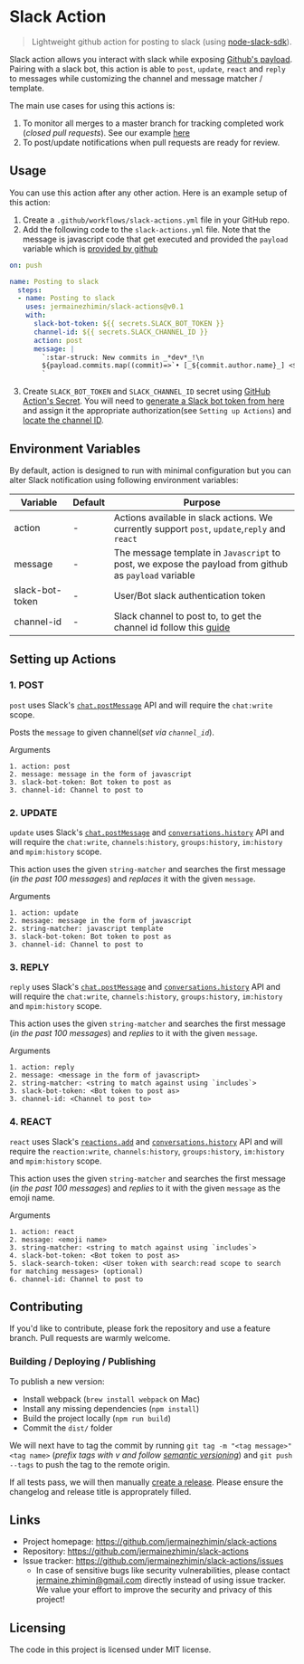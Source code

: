 # Slack Action
> Lightweight github action for posting to slack (using [node-slack-sdk](https://github.com/slackapi/node-slack-sdk)).

Slack action allows you interact with slack while exposing [Github's payload](https://developer.github.com/webhooks/event-payloads/). Pairing with a slack bot, this action is able to `post`, `update`, `react` and `reply` to messages while customizing the channel and message matcher / template.

The main use cases for using this actions is:
1. To monitor all merges to a master branch for tracking completed work (_closed pull requests_). See our example [here](https://github.com/jermainezhimin/slack-actions/blob/master/.github/workflows/post-prs.yml)
2. To post/update notifications when pull requests are ready for review.

## Usage

You can use this action after any other action. Here is an example setup of this action:

1. Create a `.github/workflows/slack-actions.yml` file in your GitHub repo.
2. Add the following code to the `slack-actions.yml` file. Note that the message is javascript code that get executed and provided the `payload` variable which is [provided by github](https://developer.github.com/webhooks/event-payloads/)

```yml
on: push

name: Posting to slack
  steps:
  - name: Posting to slack
    uses: jermainezhimin/slack-actions@v0.1
    with:
      slack-bot-token: ${{ secrets.SLACK_BOT_TOKEN }}
      channel-id: ${{ secrets.SLACK_CHANNEL_ID }}
      action: post
      message: |
        `:star-struck: New commits in _*dev*_!\n
        ${payload.commits.map((commit)=>`• [_${commit.author.name}_] <${commit.url}|${commit.message}>\n`)}
        `
```

3. Create `SLACK_BOT_TOKEN` and `SLACK_CHANNEL_ID` secret using [GitHub Action's Secret](https://help.github.com/en/actions/configuring-and-managing-workflows/creating-and-storing-encrypted-secrets#creating-encrypted-secrets-for-a-repository). You will need to [generate a Slack bot token from here](https://api.slack.com/authentication/token-types#bot) and assign it the appropriate authorization(see `Setting up Actions`) and [locate the channel ID](https://stackoverflow.com/a/57246565/9932533).

## Environment Variables

By default, action is designed to run with minimal configuration but you can alter Slack notification using following environment variables:

Variable          | Default                                               | Purpose
------------------|-------------------------------------------------------|---------------------------------------------------------------------------------------------------------------------------------------
action     | -                    | Actions available in slack actions. We currently support `post`, `update`,`reply` and `react`
message    | -                                               | The message template in `Javascript` to post, we expose the payload from github as `payload` variable
slack-bot-token        | - | User/Bot slack authentication token
channel-id  | -                                                     | Slack channel to post to, to get the channel id follow this [guide](https://stackoverflow.com/a/57246565/9932533)

## Setting up Actions

### 1. POST

`post` uses Slack's [`chat.postMessage`](https://api.slack.com/methods/chat.postMessage) API and will require the `chat:write` scope.

Posts the `message` to given channel(_set via `channel_id`_).

Arguments
```
1. action: post
2. message: message in the form of javascript
3. slack-bot-token: Bot token to post as
3. channel-id: Channel to post to
```

### 2. UPDATE

`update` uses Slack's [`chat.postMessage`](https://api.slack.com/methods/chat.postMessage) and [`conversations.history`](https://api.slack.com/methods/conversations.history) API and will require the `chat:write`, `channels:history`,  `groups:history`, `im:history` and `mpim:history` scope.

This action uses the given `string-matcher` and searches the first message (_in the past 100 messages_) and *replaces* it with the given `message`.

Arguments
```
1. action: update
2. message: message in the form of javascript
2. string-matcher: javascript template
3. slack-bot-token: Bot token to post as
3. channel-id: Channel to post to
```

### 3. REPLY

`reply` uses Slack's [`chat.postMessage`](https://api.slack.com/methods/chat.postMessage) and [`conversations.history`](https://api.slack.com/methods/conversations.history) API and will require the `chat:write`, `channels:history`,  `groups:history`, `im:history` and `mpim:history` scope.

This action uses the given `string-matcher` and searches the first message (_in the past 100 messages_) and *replies* to it with the given `message`.

Arguments
```
1. action: reply
2. message: <message in the form of javascript>
2. string-matcher: <string to match against using `includes`>
3. slack-bot-token: <Bot token to post as>
3. channel-id: <Channel to post to>
```

### 4. REACT

`react` uses Slack's [`reactions.add`](https://api.slack.com/methods/reactions.add) and [`conversations.history`](https://api.slack.com/methods/conversations.history) API and will require the `reaction:write`, `channels:history`,  `groups:history`, `im:history` and `mpim:history` scope.

This action uses the given `string-matcher` and searches the first message (_in the past 100 messages_) and *replies* to it with the given `message` as the emoji name.

Arguments
```
1. action: react
2. message: <emoji name>
3. string-matcher: <string to match against using `includes`>
4. slack-bot-token: <Bot token to post as>
5. slack-search-token: <User token with search:read scope to search for matching messages> (optional)
6. channel-id: Channel to post to
```

## Contributing

If you'd like to contribute, please fork the repository and use a feature
branch. Pull requests are warmly welcome.

### Building / Deploying / Publishing

To publish a new version:

* Install webpack (`brew install webpack` on Mac)
* Install any missing dependencies (`npm install`)
* Build the project locally (`npm run build`)
* Commit the `dist/` folder

We will next have to tag the commit by running `git tag -m "<tag message>" <tag name>` (_prefix tags with v and follow [semantic versioning](https://semver.org)_) and `git push --tags` to push the tag to the remote origin.

If all tests pass, we will then manually [create a release](https://docs.github.com/en/enterprise/2.13/user/articles/creating-releases). Please ensure the changelog and release title is approprately filled.

## Links

- Project homepage: https://github.com/jermainezhimin/slack-actions
- Repository: https://github.com/jermainezhimin/slack-actions
- Issue tracker: https://github.com/jermainezhimin/slack-actions/issues
  - In case of sensitive bugs like security vulnerabilities, please contact
    jermaine.zhimin@gmail.com directly instead of using issue tracker. We value your effort
    to improve the security and privacy of this project!

## Licensing

The code in this project is licensed under MIT license.
